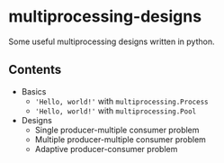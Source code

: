 # multiprocessing-designs
Some useful multiprocessing designs written in python.

## Contents
- Basics
  - `'Hello, world!'` with `multiprocessing.Process`
  - `'Hello, world!'` with `multiprocessing.Pool`
- Designs
  - Single producer-multiple consumer problem
  - Multiple producer-multiple consumer problem
  - Adaptive producer-consumer problem